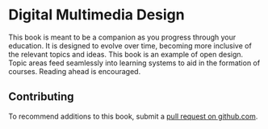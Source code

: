 # Digital Multimedia Design


This book is meant to be a companion as you progress through your education. It is designed to evolve over time, becoming more inclusive of the relevant topics and ideas. This book is an example of open design. Topic areas feed seamlessly into learning systems to aid in the formation of courses. Reading ahead is encouraged. 

## Contributing
To recommend additions to this book, submit a [pull request on github.com](https://github.com/dmd-program/dmd-course-materials).
